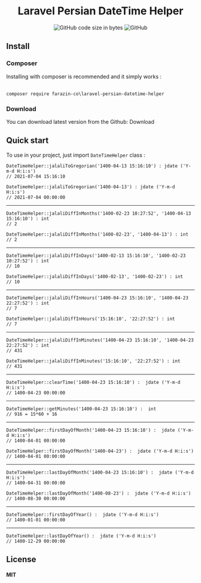 <h1 align="center">Laravel Persian DateTime Helper</h1>
<p align="center">
  <img alt="GitHub code size in bytes" src="https://img.shields.io/github/languages/code-size/hosein-xz/laravel-persian-datetime-helper.svg">
  <img alt="GitHub" src="https://img.shields.io/github/license/hosein-xz/laravel-persian-datetime-helper.svg">
</p>

## Install

### Composer
Installing with composer is recommended and it simply works :<br><br>
```
composer require farazin-co\laravel-persian-datetime-helper
```

### Download
You can download latest version from the Github: Download

## Quick start
To use in your project, just import `DateTimeHelper` class : <br>


```
DateTimeHelper::jalaliToGregorian('1400-04-13 15:16:10') : jdate ('Y-m-d H:i:s')
// 2021-07-04 15:16:10

DateTimeHelper::jalaliToGregorian('1400-04-13') : jdate ('Y-m-d H:i:s')
// 2021-07-04 00:00:00
```
---

```
DateTimeHelper::jalaliDiffInMonths('1400-02-23 10:27:52', '1400-04-13 15:16:10') : int
// 2

DateTimeHelper::jalaliDiffInMonths('1400-02-23', '1400-04-13') : int
// 2
```
---

```
DateTimeHelper::jalaliDiffInDays('1400-02-13 15:16:10', '1400-02-23 10:27:52') : int
// 10

DateTimeHelper::jalaliDiffInDays('1400-02-13', '1400-02-23') : int
// 10
```
---

```
DateTimeHelper::jalaliDiffInHours('1400-04-23 15:16:10', '1400-04-23 22:27:52') : int
// 7

DateTimeHelper::jalaliDiffInHours('15:16:10', '22:27:52') : int
// 7
```
---
```
DateTimeHelper::jalaliDiffInMinutes('1400-04-23 15:16:10', '1400-04-23 22:27:52') : int
// 431

DateTimeHelper::jalaliDiffInMinutes('15:16:10', '22:27:52') : int
// 431
```
---

```
DateTimeHelper::clearTime('1400-04-23 15:16:10') :  jdate ('Y-m-d H:i:s')
// 1400-04-23 00:00:00
```
---
```
DateTimeHelper::getMinutes('1400-04-23 15:16:10') :  int
// 916 = 15*60 + 16
```
---
```
DateTimeHelper::firstDayOfMonth('1400-04-23 15:16:10') :  jdate ('Y-m-d H:i:s')
// 1400-04-01 00:00:00

DateTimeHelper::firstDayOfMonth('1400-04-23') :  jdate ('Y-m-d H:i:s')
// 1400-04-01 00:00:00
```
---
```
DateTimeHelper::lastDayOfMonth('1400-04-23 15:16:10') :  jdate ('Y-m-d H:i:s')
// 1400-04-31 00:00:00

DateTimeHelper::lastDayOfMonth('1400-08-23') :  jdate ('Y-m-d H:i:s')
// 1400-08-30 00:00:00
```
---
```
DateTimeHelper::firstDayOfYear() :  jdate ('Y-m-d H:i:s')
// 1400-01-01 00:00:00
```
---
```
DateTimeHelper::lastDayOfYear() :  jdate ('Y-m-d H:i:s')
// 1400-12-29 00:00:00
```




## License
#### MIT